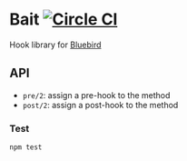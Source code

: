# Bait [![Circle CI](https://circleci.com/gh/StreetHub/bait.svg?style=svg&circle-token=7f3d164f324d7417d0e35b8f0b76db245616714a)](https://circleci.com/gh/StreetHub/bait)

Hook library for [Bluebird](https://github.com/petkaantonov/bluebird)

## API

- `pre/2`: assign a pre-hook to the method
- `post/2`: assign a post-hook to the method

### Test

```
npm test
```

